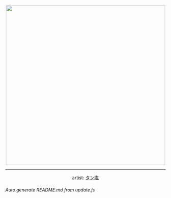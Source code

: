 
<p align="center">
  <img width="500" src="https://nekos.best/api/v2/neko/0746.png">
  <hr/>
  <center>
    artist: <a href="https://www.pixiv.net/en/artworks/96538052">タン塩</a>
  </center>
</p>


###### Auto generate README.md from update.js

